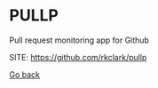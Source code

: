 # PULLP
 
 Pull request monitoring app for Github
 
 SITE: https://github.com/rkclark/pullp

 [Go back](https://portable-linux-apps.github.io/apps.html)
